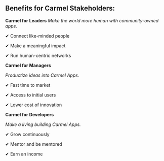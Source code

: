 ## Benefits for Carmel Stakeholders:

**Carmel for Leaders**
*Make the world more human with community-owned apps.*

✔ Connect like-minded people

✔ Make a meaningful impact

✔ Run human-centric networks

**Carmel for Managers**

*Productize ideas into Carmel Apps.*

✔ Fast time to market

✔ Access to initial users

✔ Lower cost of innovation

**Carmel for Developers**

*Make a living building Carmel Apps.*

✔ Grow continuously

✔ Mentor and be mentored

✔ Earn an income

